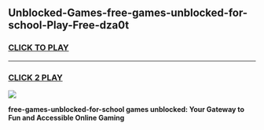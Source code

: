 
## Unblocked-Games-free-games-unblocked-for-school-Play-Free-dza0t
<h3>
<a href="https://premium76.site?title=free-games-unblocked-for-school&ref=10A">CLICK TO PLAY</a></h3>
<hr>

<h3>
<a href="https://premium76.site?title=free-games-unblocked-for-school&ref=10A">CLICK 2 PLAY</a>
  
</h3>

<a href="https://premium76.site?title=free-games-unblocked-for-school&ref=10A"><img src="https://clearcache.store/games.png"></a>


**free-games-unblocked-for-school games unblocked: Your Gateway to Fun and Accessible Online Gaming**
